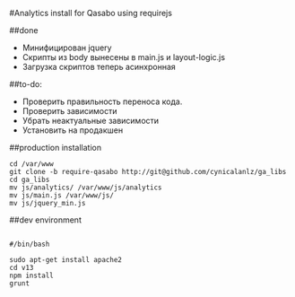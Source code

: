 #Analytics install for Qasabo using requirejs


##done

+ Минифицирован jquery
+ Скрипты из body вынесены в main.js и layout-logic.js
+ Загрузка скриптов теперь асинхронная

##to-do:

+ Проверить правильность переноса кода.
+ Проверить зависимости
+ Убрать неактуальные зависимости
+ Установить на продакшен

##production installation

```
cd /var/www
git clone -b require-qasabo http://git@github.com/cynicalanlz/ga_libs
cd ga_libs
mv js/analytics/ /var/www/js/analytics
mv js/main.js /var/www/js/
mv js/jquery_min.js

```

##dev environment

```

#/bin/bash

sudo apt-get install apache2
cd v13 
npm install
grunt

```

